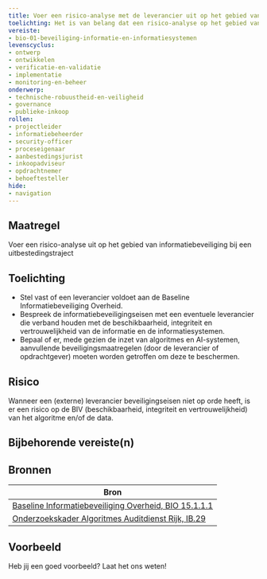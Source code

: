 ```yaml
---
title: Voer een risico-analyse met de leverancier uit op het gebied van informatiebeveiliging bij een uitbestedingstraject
toelichting: Het is van belang dat een risico-analyse op het gebied van informatiebeveiliging wordt uitgevoerd met een aanbieder van algoritmes of AI-systemen in het geval van een uitbestedingstraject.
vereiste:
- bio-01-beveiliging-informatie-en-informatiesystemen
levenscyclus:
- ontwerp
- ontwikkelen
- verificatie-en-validatie
- implementatie
- monitoring-en-beheer
onderwerp:
- technische-robuustheid-en-veiligheid
- governance
- publieke-inkoop
rollen:
- projectleider
- informatiebeheerder
- security-officer
- proceseigenaar
- aanbestedingsjurist
- inkoopadviseur
- opdrachtnemer
- behoeftesteller
hide:
- navigation
---
```


<!-- tags -->

## Maatregel
Voer een risico-analyse uit op het gebied van informatiebeveiliging bij een uitbestedingstraject

## Toelichting
- Stel vast of een leverancier voldoet aan de Baseline Informatiebeveiliging Overheid.
- Bespreek de informatiebeveiligingseisen met een eventuele leverancier die verband houden met de beschikbaarheid, integriteit en vertrouwelijkheid van de informatie en de informatiesystemen.
- Bepaal of er, mede gezien de inzet van algoritmes en AI-systemen, aanvullende beveiligingsmaatregelen (door de leverancier of opdrachtgever) moeten worden getroffen om deze te beschermen.




## Risico
Wanneer een (externe) leverancier beveiligingseisen niet op orde heeft, is er een risico op de BIV (beschikbaarheid, integriteit en vertrouwelijkheid) van het algoritme en/of de data.

## Bijbehorende vereiste(n)

<!-- list_vereisten_on_maatregelen_page -->

## Bronnen

| Bron                        |
|-----------------------------|
| [Baseline Informatiebeveiliging Overheid, BIO 15.1.1.1](https://www.digitaleoverheid.nl/overzicht-van-alle-onderwerpen/cybersecurity/bio-en-ensia/baseline-informatiebeveiliging-overheid/) |
| [Onderzoekskader Algoritmes Auditdienst Rijk, IB.29](https://www.rijksoverheid.nl/documenten/rapporten/2023/07/11/onderzoekskader-algoritmes-adr-2023) |

## Voorbeeld

Heb jij een goed voorbeeld? Laat het ons weten!
